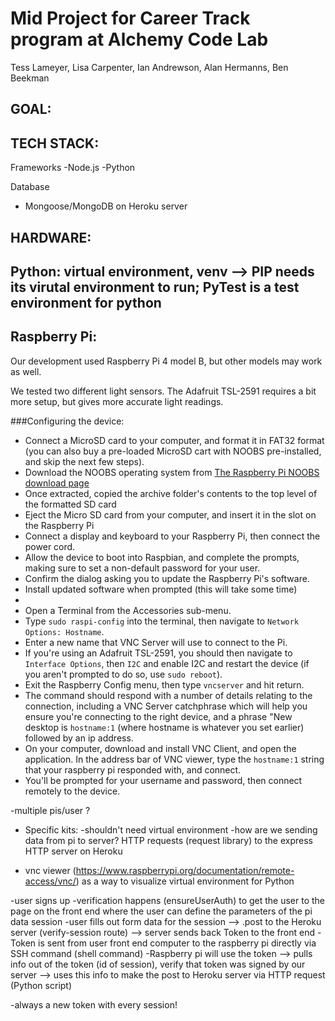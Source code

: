 # Mid Project for Career Track program at Alchemy Code Lab 
Tess Lameyer, Lisa Carpenter, Ian Andrewson, Alan Hermanns, Ben Beekman

## GOAL: 

## TECH STACK: 
Frameworks
-Node.js
-Python 

Database
- Mongoose/MongoDB on Heroku server



## HARDWARE: 




## Python: virtual environment, venv --> PIP needs its virutal environment to run; PyTest is a test environment for python 

## Raspberry Pi: 
Our development used Raspberry Pi 4 model B, but other models may work as well.

We tested two different light sensors. The Adafruit TSL-2591 requires a bit more setup, but gives more accurate light readings.

###Configuring the device:
- Connect a MicroSD card to your computer, and format it in FAT32 format (you can also buy a pre-loaded MicroSD cart with NOOBS pre-installed, and skip the next few steps).
- Download the NOOBS operating system from [The Raspberry Pi NOOBS download page](https://www.raspberrypi.org/downloads/noobs/)
- Once extracted, copied the archive folder's contents to the top level of the formatted SD card
- Eject the Micro SD card from your computer, and insert it in the slot on the Raspberry Pi
- Connect a display and keyboard to your Raspberry Pi, then connect the power cord.
- Allow the device to boot into Raspbian, and complete the prompts, making sure to set a non-default password for your user.
- Confirm the dialog asking you to update the Raspberry Pi's software.
- Install updated software when prompted (this will take some time)
-
- Open a Terminal from the Accessories sub-menu.
- Type `sudo raspi-config` into the terminal, then navigate to `Network Options: Hostname`.
- Enter a new name that VNC Server will use to connect to the Pi.
- If you're using an Adafruit TSL-2591, you should then navigate to `Interface Options`, then `I2C` and enable I2C and restart the device (if you aren't prompted to do so, use `sudo reboot`).
- Exit the Raspberry Config menu, then type `vncserver` and hit return.
- The command should respond with a number of details relating to the connection, including a VNC Server catchphrase which will help you ensure you're connecting to the right device, and a phrase "New desktop is `hostname:1` (where hostname is whatever you set earlier) followed by an ip address.
- On your computer, download and install VNC Client, and open the application.
In the address bar of VNC viewer, type the `hostname:1` string that your raspberry pi responded with, and connect.
- You'll be prompted for your username and password, then connect remotely to the device.

-multiple pis/user ? 

- Specific kits: 
-shouldn't need virtual environment 
-how are we sending data from pi to server? HTTP requests (request library) to the express HTTP server on Heroku 

- vnc viewer (https://www.raspberrypi.org/documentation/remote-access/vnc/) as a way to visualize virtual environment for Python 


-user signs up 
-verification happens (ensureUserAuth) to get the user to the page on the front end where the user can define the parameters of the pi data session 
-user fills out form data for the session --> .post to the Heroku server (verify-session route) --> server sends back Token to the front end
-Token is sent from user front end computer to the raspberry pi directly via SSH command (shell command)
-Raspberry pi will use the token --> pulls info out of the token (id of session), verify that token was signed by our server --> uses this info to make the post to Heroku server via HTTP request (Python script)

-always a new token with every session!

